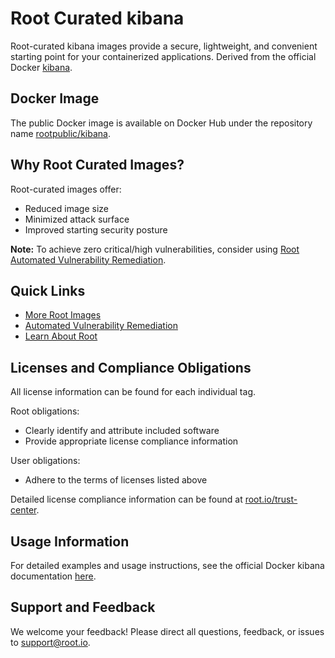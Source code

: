 # Root Curated kibana

Root-curated kibana images provide a secure, lightweight, and convenient starting point for your containerized applications. Derived from the official Docker [kibana](https://hub.docker.com/_/kibana).

## Docker Image
The public Docker image is available on Docker Hub under the repository name [rootpublic/kibana](https://hub.docker.com/r/rootpublic/kibana).

## Why Root Curated Images?
Root-curated images offer:
- Reduced image size
- Minimized attack surface
- Improved starting security posture

**Note:** To achieve zero critical/high vulnerabilities, consider using [Root Automated Vulnerability Remediation](https://app.root.io).

## Quick Links
- [More Root Images](https://images.root.io)
- [Automated Vulnerability Remediation](https://app.root.io)
- [Learn About Root](https://www.root.io)

## Licenses and Compliance Obligations
All license information can be found for each individual tag.

Root obligations:
- Clearly identify and attribute included software
- Provide appropriate license compliance information

User obligations:
- Adhere to the terms of licenses listed above

Detailed license compliance information can be found at [root.io/trust-center](https://root.io/trust-center).

## Usage Information
For detailed examples and usage instructions, see the official Docker kibana documentation [here](https://hub.docker.com/_/kibana).

## Support and Feedback
We welcome your feedback! Please direct all questions, feedback, or issues to [support@root.io](mailto:support@root.io).